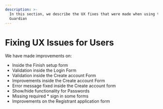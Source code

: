 ```yaml
---
description: >-
  In this section, we describe the UX fixes that were made when using the
  Guardian
---
```


# Fixing UX Issues for Users

We have made improvements on:&#x20;

* Inside the Finish setup form&#x20;
* Validation inside the Login Form
* Validation inside the Create account Form&#x20;
* Improvements inside the Create account Form&#x20;
* Error message fixed inside the Create account form&#x20;
* Show/hide functionality for Passwords
* Missing required \* sign in some forms
* Improvements on the Registrant application form&#x20;
